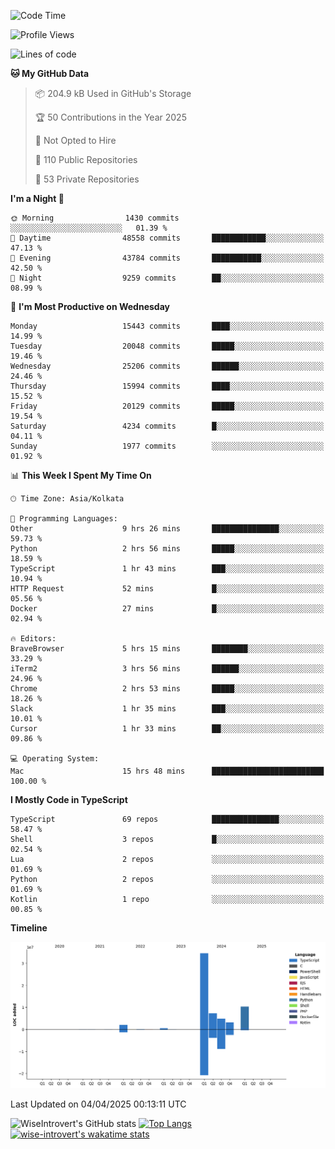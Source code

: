 <!--START_SECTION:waka-->
![Code Time](http://img.shields.io/badge/Code%20Time-2%2C316%20hrs%2054%20mins-blue)

![Profile Views](http://img.shields.io/badge/Profile%20Views-1-blue)

![Lines of code](https://img.shields.io/badge/From%20Hello%20World%20I%27ve%20Written-63.4%20million%20lines%20of%20code-blue)

**🐱 My GitHub Data** 

> 📦 204.9 kB Used in GitHub's Storage 
 > 
> 🏆 50 Contributions in the Year 2025
 > 
> 🚫 Not Opted to Hire
 > 
> 📜 110 Public Repositories 
 > 
> 🔑 53 Private Repositories 
 > 
**I'm a Night 🦉** 

```text
🌞 Morning                1430 commits        ░░░░░░░░░░░░░░░░░░░░░░░░░   01.39 % 
🌆 Daytime                48558 commits       ████████████░░░░░░░░░░░░░   47.13 % 
🌃 Evening                43784 commits       ███████████░░░░░░░░░░░░░░   42.50 % 
🌙 Night                  9259 commits        ██░░░░░░░░░░░░░░░░░░░░░░░   08.99 % 
```
📅 **I'm Most Productive on Wednesday** 

```text
Monday                   15443 commits       ████░░░░░░░░░░░░░░░░░░░░░   14.99 % 
Tuesday                  20048 commits       █████░░░░░░░░░░░░░░░░░░░░   19.46 % 
Wednesday                25206 commits       ██████░░░░░░░░░░░░░░░░░░░   24.46 % 
Thursday                 15994 commits       ████░░░░░░░░░░░░░░░░░░░░░   15.52 % 
Friday                   20129 commits       █████░░░░░░░░░░░░░░░░░░░░   19.54 % 
Saturday                 4234 commits        █░░░░░░░░░░░░░░░░░░░░░░░░   04.11 % 
Sunday                   1977 commits        ░░░░░░░░░░░░░░░░░░░░░░░░░   01.92 % 
```


📊 **This Week I Spent My Time On** 

```text
🕑︎ Time Zone: Asia/Kolkata

💬 Programming Languages: 
Other                    9 hrs 26 mins       ███████████████░░░░░░░░░░   59.73 % 
Python                   2 hrs 56 mins       █████░░░░░░░░░░░░░░░░░░░░   18.59 % 
TypeScript               1 hr 43 mins        ███░░░░░░░░░░░░░░░░░░░░░░   10.94 % 
HTTP Request             52 mins             █░░░░░░░░░░░░░░░░░░░░░░░░   05.56 % 
Docker                   27 mins             █░░░░░░░░░░░░░░░░░░░░░░░░   02.94 % 

🔥 Editors: 
BraveBrowser             5 hrs 15 mins       ████████░░░░░░░░░░░░░░░░░   33.29 % 
iTerm2                   3 hrs 56 mins       ██████░░░░░░░░░░░░░░░░░░░   24.96 % 
Chrome                   2 hrs 53 mins       █████░░░░░░░░░░░░░░░░░░░░   18.26 % 
Slack                    1 hr 35 mins        ███░░░░░░░░░░░░░░░░░░░░░░   10.01 % 
Cursor                   1 hr 33 mins        ██░░░░░░░░░░░░░░░░░░░░░░░   09.86 % 

💻 Operating System: 
Mac                      15 hrs 48 mins      █████████████████████████   100.00 % 
```

**I Mostly Code in TypeScript** 

```text
TypeScript               69 repos            ███████████████░░░░░░░░░░   58.47 % 
Shell                    3 repos             █░░░░░░░░░░░░░░░░░░░░░░░░   02.54 % 
Lua                      2 repos             ░░░░░░░░░░░░░░░░░░░░░░░░░   01.69 % 
Python                   2 repos             ░░░░░░░░░░░░░░░░░░░░░░░░░   01.69 % 
Kotlin                   1 repo              ░░░░░░░░░░░░░░░░░░░░░░░░░   00.85 % 
```



**Timeline**

![Lines of Code chart](https://raw.githubusercontent.com/wise-introvert/wise-introvert/master/assets/bar_graph.png)


 Last Updated on 04/04/2025 00:13:11 UTC
<!--END_SECTION:waka-->

![WiseIntrovert's GitHub stats](https://github-readme-stats.vercel.app/api?username=wise-introvert&count_private=true&show_icons=true)
[![Top Langs](https://github-readme-stats.vercel.app/api/top-langs/?username=wise-introvert&langs_count=10)](https://github.com/anuraghazra/github-readme-stats)
[![wise-introvert's wakatime stats](https://github-readme-stats.vercel.app/api/wakatime?username=wiseintrovert)](https://github.com/anuraghazra/github-readme-stats)
